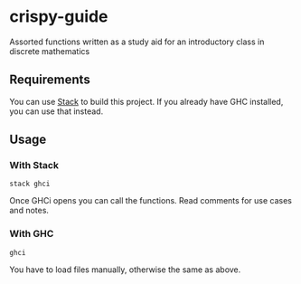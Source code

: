 # crispy-guide
Assorted functions written as a study aid for an introductory class in discrete mathematics

## Requirements
You can use [Stack](https://www.haskell.org/platform/) to build this project.
If you already have GHC installed, you can use that instead.

## Usage

### With Stack
```
stack ghci
```
Once GHCi opens you can call the functions. Read comments for use cases and notes.

### With GHC
```
ghci
```
You have to load files manually, otherwise the same as above.

